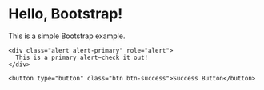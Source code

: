 <!DOCTYPE html>
<html lang="en">
<head>
  <meta charset="UTF-8">
  <meta name="viewport" content="width=device-width, initial-scale=1.0">
  <title>Bootstrap Example</title>
  <!-- Bootstrap CSS -->
  <link href="https://stackpath.bootstrapcdn.com/bootstrap/4.5.2/css/bootstrap.min.css" rel="stylesheet">
</head>
<body>
  
  <div class="container">
    <h1>Hello, Bootstrap!</h1>
    <p>This is a simple Bootstrap example.</p>
    
    <div class="alert alert-primary" role="alert">
      This is a primary alert—check it out!
    </div>
    
    <button type="button" class="btn btn-success">Success Button</button>
  </div>

  <!-- Bootstrap JS and dependencies (jQuery and Popper.js) -->
  <script src="https://code.jquery.com/jquery-3.5.1.slim.min.js"></script>
  <script src="https://cdn.jsdelivr.net/npm/@popperjs/core@2.5.4/dist/umd/popper.min.js"></script>
  <script src="https://stackpath.bootstrapcdn.com/bootstrap/4.5.2/js/bootstrap.min.js"></script>
</body>
</html>
  
